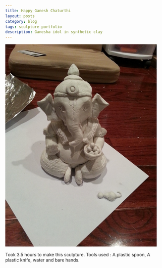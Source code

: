 ```yaml
---
title: Happy Ganesh Chaturthi
layout: posts
category: blog
tags: sculpture portfolio
description: Ganesha idol in synthetic clay
---
```


<img style="width:480px;" src="/images/Happy_Ganesh_Chaturthi_2013.jpg"/>

Took 3.5 hours to make this sculpture. Tools used : A plastic spoon, A plastic knife, water and bare hands. 